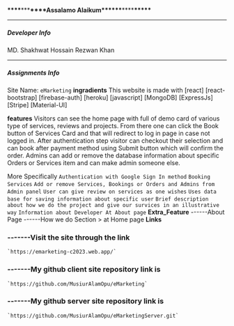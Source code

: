 **\*\*\*\***\*\*\***\*\*\*\***Assalamo Alaikum\***\*\*\*\*\***\*\*\*\***\*\*\*\*\***

---

##### Developer Info

MD. Shakhwat Hossain
Rezwan Khan

---

##### Assignments Info

Site Name: `eMarketing`
**ingradients**
This website is made with
[react]
[react-bootstrap]
[firebase-auth]
[heroku]
[javascript]
[MongoDB]
[ExpressJs]
[Stripe]
[Material-UI]

**features**
Visitors can see the home page with full of demo card of various type of services, reviews and projects. From there one can click the Book button of Services Card and that will redirect to log in page in case not logged in. After authentication step visitor can checkout their selection and can book after payment method using Submit button which will confirm the order. Admins can add or remove the database information about specific Orders or Services item and can make admin someone else.

More Specifically
`Authentication with Google Sign In method`
`Booking Services`
`Add or remove Services, Bookings or Orders and Admins from Admin panel`
`User can give review on services as one wishes`
`Uses data base for saving information about specific user`
`Brief description about how we do the project and give our survices in an illustrative way`
`Information about Developer At About page`
**Extra_Feature**
------About Page
------How we do Section > at Home page
**Links**

### -------Visit the site through the link

    `https://emarketing-c2023.web.app/`

### -------My github client site repository link is

    `https://github.com/MusiurAlamOpu/eMarketing`

### -------My github server site repository link is

    `https://github.com/MusiurAlamOpu/eMarketingServer.git`
